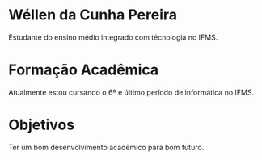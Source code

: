 # Wéllen da Cunha Pereira

Estudante do ensino médio integrado com técnologia no IFMS.

# Formação Acadêmica

Atualmente estou cursando o 6º e último período de informática no IFMS.

# Objetivos

Ter um bom desenvolvimento acadêmico para bom futuro.